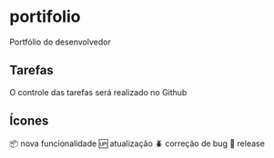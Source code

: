 # portifolio
Portfólio do desenvolvedor

## Tarefas
O controle das tarefas será realizado no Github

## Ícones

:package: nova funcionalidade
:up: atualização
:beetle: correção de bug
:checkered_flag: release